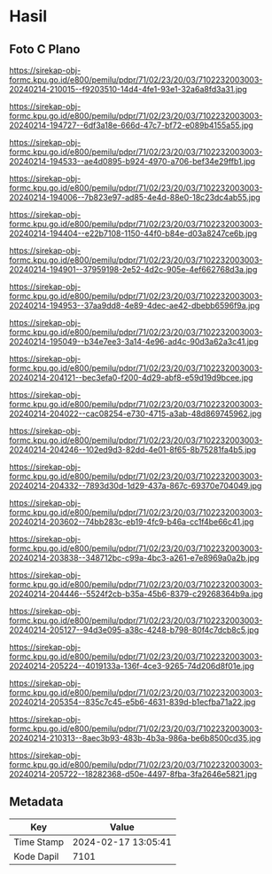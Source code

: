# Hasil

## Foto C Plano

https://sirekap-obj-formc.kpu.go.id/e800/pemilu/pdpr/71/02/23/20/03/7102232003003-20240214-210015--f9203510-14d4-4fe1-93e1-32a6a8fd3a31.jpg

https://sirekap-obj-formc.kpu.go.id/e800/pemilu/pdpr/71/02/23/20/03/7102232003003-20240214-194727--6df3a18e-666d-47c7-bf72-e089b4155a55.jpg

https://sirekap-obj-formc.kpu.go.id/e800/pemilu/pdpr/71/02/23/20/03/7102232003003-20240214-194533--ae4d0895-b924-4970-a706-bef34e29ffb1.jpg

https://sirekap-obj-formc.kpu.go.id/e800/pemilu/pdpr/71/02/23/20/03/7102232003003-20240214-194006--7b823e97-ad85-4e4d-88e0-18c23dc4ab55.jpg

https://sirekap-obj-formc.kpu.go.id/e800/pemilu/pdpr/71/02/23/20/03/7102232003003-20240214-194404--e22b7108-1150-44f0-b84e-d03a8247ce6b.jpg

https://sirekap-obj-formc.kpu.go.id/e800/pemilu/pdpr/71/02/23/20/03/7102232003003-20240214-194901--37959198-2e52-4d2c-905e-4ef662768d3a.jpg

https://sirekap-obj-formc.kpu.go.id/e800/pemilu/pdpr/71/02/23/20/03/7102232003003-20240214-194953--37aa9dd8-4e89-4dec-ae42-dbebb6596f9a.jpg

https://sirekap-obj-formc.kpu.go.id/e800/pemilu/pdpr/71/02/23/20/03/7102232003003-20240214-195049--b34e7ee3-3a14-4e96-ad4c-90d3a62a3c41.jpg

https://sirekap-obj-formc.kpu.go.id/e800/pemilu/pdpr/71/02/23/20/03/7102232003003-20240214-204121--bec3efa0-f200-4d29-abf8-e59d19d9bcee.jpg

https://sirekap-obj-formc.kpu.go.id/e800/pemilu/pdpr/71/02/23/20/03/7102232003003-20240214-204022--cac08254-e730-4715-a3ab-48d869745962.jpg

https://sirekap-obj-formc.kpu.go.id/e800/pemilu/pdpr/71/02/23/20/03/7102232003003-20240214-204246--102ed9d3-82dd-4e01-8f65-8b75281fa4b5.jpg

https://sirekap-obj-formc.kpu.go.id/e800/pemilu/pdpr/71/02/23/20/03/7102232003003-20240214-204332--7893d30d-1d29-437a-867c-69370e704049.jpg

https://sirekap-obj-formc.kpu.go.id/e800/pemilu/pdpr/71/02/23/20/03/7102232003003-20240214-203602--74bb283c-eb19-4fc9-b46a-cc1f4be66c41.jpg

https://sirekap-obj-formc.kpu.go.id/e800/pemilu/pdpr/71/02/23/20/03/7102232003003-20240214-203838--348712bc-c99a-4bc3-a261-e7e8969a0a2b.jpg

https://sirekap-obj-formc.kpu.go.id/e800/pemilu/pdpr/71/02/23/20/03/7102232003003-20240214-204446--5524f2cb-b35a-45b6-8379-c29268364b9a.jpg

https://sirekap-obj-formc.kpu.go.id/e800/pemilu/pdpr/71/02/23/20/03/7102232003003-20240214-205127--94d3e095-a38c-4248-b798-80f4c7dcb8c5.jpg

https://sirekap-obj-formc.kpu.go.id/e800/pemilu/pdpr/71/02/23/20/03/7102232003003-20240214-205224--4019133a-136f-4ce3-9265-74d206d8f01e.jpg

https://sirekap-obj-formc.kpu.go.id/e800/pemilu/pdpr/71/02/23/20/03/7102232003003-20240214-205354--835c7c45-e5b6-4631-839d-b1ecfba71a22.jpg

https://sirekap-obj-formc.kpu.go.id/e800/pemilu/pdpr/71/02/23/20/03/7102232003003-20240214-210313--8aec3b93-483b-4b3a-986a-be6b8500cd35.jpg

https://sirekap-obj-formc.kpu.go.id/e800/pemilu/pdpr/71/02/23/20/03/7102232003003-20240214-205722--18282368-d50e-4497-8fba-3fa2646e5821.jpg


## Metadata

| Key        | Value               |
| ---------- | ------------------- |
| Time Stamp | 2024-02-17 13:05:41 |
| Kode Dapil | 7101                |



